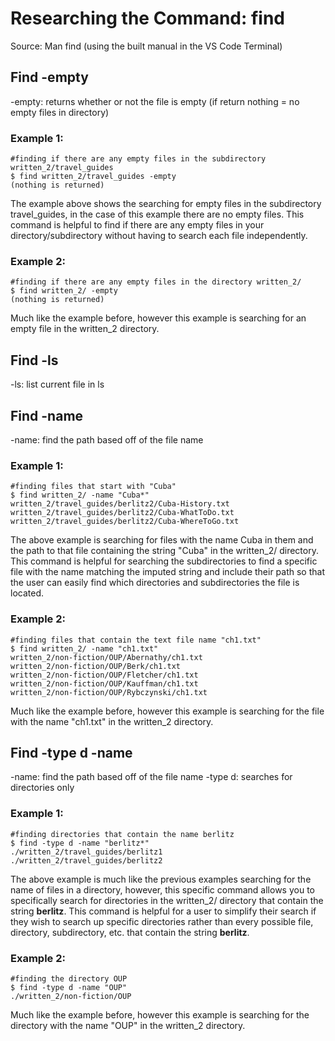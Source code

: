 # Researching the Command: find
Source: Man find (using the built manual in the VS Code Terminal)

## Find -empty
-empty: returns whether or not the file is empty (if return nothing = no empty files in directory)

### Example 1:
```
#finding if there are any empty files in the subdirectory written_2/travel_guides
$ find written_2/travel_guides -empty
(nothing is returned)
```

The example above shows the searching for empty files in the subdirectory travel_guides, in the case of this example there are no empty files. This command is helpful to find if there are any empty files in your directory/subdirectory without having to search each file independently.

### Example 2:
```
#finding if there are any empty files in the directory written_2/
$ find written_2/ -empty
(nothing is returned)
```

Much like the example before, however this example is searching for an empty file in the written_2 directory.

## Find -ls
-ls: list current file in ls


## Find -name
-name: find the path based off of the file name

### Example 1:
```
#finding files that start with "Cuba"
$ find written_2/ -name "Cuba*"
written_2/travel_guides/berlitz2/Cuba-History.txt
written_2/travel_guides/berlitz2/Cuba-WhatToDo.txt
written_2/travel_guides/berlitz2/Cuba-WhereToGo.txt
```

The above example is searching for files with the name Cuba in them and the path to that file containing the string "Cuba" in the written_2/ directory. This command is helpful for searching the subdirectories to find a specific file with the name matching the imputed string and include their path so that the user can easily find which directories and subdirectories the file is located.

### Example 2:
```
#finding files that contain the text file name "ch1.txt"
$ find written_2/ -name "ch1.txt"
written_2/non-fiction/OUP/Abernathy/ch1.txt
written_2/non-fiction/OUP/Berk/ch1.txt
written_2/non-fiction/OUP/Fletcher/ch1.txt
written_2/non-fiction/OUP/Kauffman/ch1.txt
written_2/non-fiction/OUP/Rybczynski/ch1.txt
```

Much like the example before, however this example is searching for the file with the name "ch1.txt" in the written_2 directory.

## Find -type d -name
-name: find the path based off of the file name
-type d: searches for directories only

### Example 1:
```
#finding directories that contain the name berlitz
$ find -type d -name "berlitz*"
./written_2/travel_guides/berlitz1
./written_2/travel_guides/berlitz2
```

The above example is much like the previous examples searching for the name of files in a directory, however, this specific command allows you to specifically search for directories in the written_2/ directory that contain the string **berlitz**. This command is helpful for a user to simplify their search if they wish to search up specific directories rather than every possible file, directory, subdirectory, etc. that contain the string **berlitz**.

### Example 2:
```
#finding the directory OUP
$ find -type d -name "OUP"
./written_2/non-fiction/OUP
```

Much like the example before, however this example is searching for the directory with the name "OUP" in the written_2 directory.
